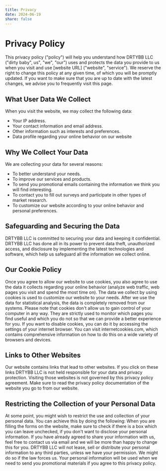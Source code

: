```yaml
---
title: Privacy
date: 2024-06-19
share: false
---
```

# Privacy Policy
This privacy policy ("policy") will help you understand how DRTYBB LLC ("dirty baby", us", "we", "our") uses and protects the data you provide to us when you visit and use [website URL] ("website", "service"). We reserve the right to change this policy at any given time, of which you will be promptly updated. If you want to make sure that you are up to date with the latest changes, we advise you to frequently visit this page.
## What User Data We Collect
When you visit the website, we may collect the following data:
- Your IP address.
- Your contact information and email address.
- Other information such as interests and preferences.
- Data profile regarding your online behavior on our website
## Why We Collect Your Data
We are collecting your data for several reasons:
- To better understand your needs.
- To improve our services and products.
- To send you promotional emails containing the information we think you will find interesting.
- To contact you to fill out surveys and participate in other types of market research.
- To customize our website according to your online behavior and personal preferences.
## Safeguarding and Securing the Data
DRTYBB LLC is committed to securing your data and keeping it confidential. DRTYBB LLC has done all in its power to prevent data theft, unauthorized access, and disclosure by implementing the latest technologies and
software, which help us safeguard all the information we collect online.
## Our Cookie Policy
Once you agree to allow our website to use cookies, you also agree to use the data it collects regarding your online behavior (analyze web traffic, web pages you visit and spend the most time on). The data we collect by using cookies is used to customize our website to your needs. After we use the data for
statistical analysis, the data is completely removed from our systems. Please note that cookies don't allow us to gain control of your computer in any way. They are strictly used to monitor
which pages you find useful and which you do not so that we can provide a better experience for you. If you want to disable cookies, you can do it by accessing the settings of your internet browser. You can visit internetcookies.com, which contains comprehensive information on how to do this on a wide variety of browsers and devices.
## Links to Other Websites
Our website contains links that lead to other websites. If you click on these links DRTYBB LLC is not held responsible for your data and privacy protection. Visiting those websites is not governed by this privacy policy agreement. Make sure to read the privacy policy documentation of the website you go to from our website.
## Restricting the Collection of your Personal Data
At some point, you might wish to restrict the use and collection of your personal data. You can achieve this by doing the following: When you are filling the forms on the website, make sure to check if there is a box which you can leave unchecked, if you don't want to disclose your personal information. If you have already agreed to share your information with us, feel free to contact us via email and we will be more than happy to change this for you. DRTYBB LLC will not lease, sell or distribute your personal information to any third parties, unless we have your permission. We might do so if the law forces us. Your personal information will be used when we need to send you promotional materials if you agree to this privacy policy.
